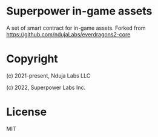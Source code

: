 # Superpower in-game assets

A set of smart contract for in-game assets.
Forked from https://github.com/ndujaLabs/everdragons2-core 

# Copyright

(c) 2021-present, Nduja Labs LLC

(c) 2022, Superpower Labs Inc.

# License

MIT

